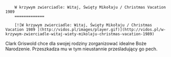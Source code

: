 
        W krzywym zwierciadle: Witaj, Święty Mikołaju / Christmas Vacation 1989 
        =============
        
        [![W krzywym zwierciadle: Witaj, Święty Mikołaju / Christmas Vacation 1989 ](http://vidos.pl/images/player.gif)](http://vidos.pl/w-krzywym-zwierciadle-witaj-wiety-mikolaju-christmas-vacation-1989)
        
        
 Clark Griswold chce dla swojej rodziny zorganizować idealne Boże Narodzenie. Przeszkadza mu w tym nieustannie prześladujący go pech.
    